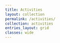 ```yaml
---
title: Activities
layout: collection
permalink: /activities/
collection: activities
entries_layout: grid
classes: wide
---
```


